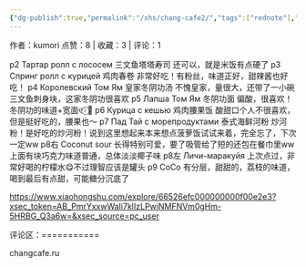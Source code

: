 ```yaml
---
{"dg-publish":true,"permalink":"/xhs/chang-cafe2/","tags":["rednote"],"updated":"2025-03-17T21:40:38.939+08:00"}
---
```


作者：kumori
点赞：8   |   收藏：3   |   评论：1

p2 Тартар ролл с лососем 三文鱼塔塔寿司 还可以，就是米饭有点硬了
p3 Спринг ролл с курицей 鸡肉春卷 非常好吃！有粉丝，味道正好，甜辣酱也好吃！
p4 Королевский Том Ям 皇家冬阴功汤 不愧皇家，量很大，还带了一小碗三文鱼刺身块，这家冬阴功很喜欢
p5 Лапша Том Ям 冬阴功面 偏酸，很喜欢！冬阴功的味道+宽面୧⍤⃝🍗
p6 Курица с кешью 鸡肉腰果饭 酸甜口个人不很喜欢，但是挺好吃的，腰果也～
p7 Пад Тай с морепродуктами 泰式海鲜河粉 炒河粉！是好吃的炒河粉！说到这里想起来本来想点菠萝饭试试来着，完全忘了，下次一定ww
p8右 Coconut sour 长得特别可爱，要了吸管给了短的还包在餐巾里ww上面有块巧克力味道普通，总体淡淡椰子味
p8左 Личи-маракуйя 上次点过，非常好喝的柠檬水😋不过理智应该是罐头
p9 CoCo 有分层，甜甜的，荔枝的味道，喝到最后有点甜，可能糖分沉底了

https://www.xiaohongshu.com/explore/66526efc000000000f00e2e3?xsec_token=AB_PmrYxxwWaIi7klIzLPwiNMFNVm0gHm-5HRBG_Q3a6w=&xsec_source=pc_user

评论区：===========

changcafe.ru